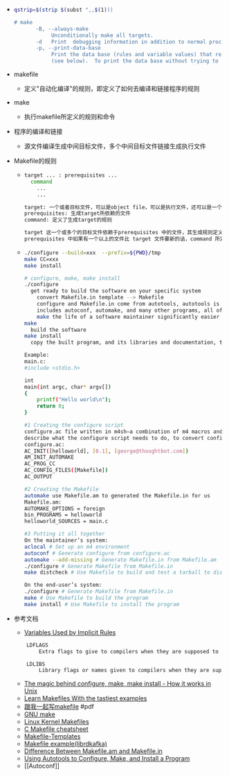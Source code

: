 - ```bash
  qstrip=$(strip $(subst ",,$(1)))
  
  # make
         -B, --always-make
              Unconditionally make all targets.
         -d   Print  debugging information in addition to normal processing.
         -p, --print-data-base
              Print the data base (rules and variable values) that results from reading the makefiles; then execute as usual or as otherwise specified.  This also prints the version information given  by  the  -v  switch
              (see below).  To print the data base without trying to remake any files, use make -p -f/dev/null.
  
  ```
- makefile
	- 定义"自动化编译"的规则，即定义了如何去编译和链接程序的规则
- make
	- 执行makefile所定义的规则和命令
- 程序的编译和链接
	- 源文件编译生成中间目标文件，多个中间目标文件链接生成执行文件
- Makefile的规则
	- ```bash
	  target ... : prerequisites ...
	  	command
	      ...
	      ...
	  
	  target: 一个或者目标文件，可以是object file，可以是执行文件，还可以是一个标签（label）
	  prerequisites: 生成target所依赖的文件
	  command: 定义了生成target的规则
	  
	  target 这一个或多个的目标文件依赖于prerequisites 中的文件，其生成规则定义在 command 中，
	  prerequisites 中如果有一个以上的文件比 target 文件要新的话，command 所定义的命令就会被执行
	  ```
	- ```bash
	  ./configure --build=xxx  --prefix=${PWD}/tmp
	  make CC=xxx
	  make install
	  
	  # configure, make, make install
	  ./configure
	  	get ready to build the software on your specific system
	      convert Makefile.in template --> Makefile
	      configure and Makefile.in come from autotools, autotools is a suite of programs which 
	      includes autoconf, automake, and many other programs, all of which work together to 
	      make the life of a software maintainer significantly easier
	  make
	  	build the software
	  make install
	  	copy the built program, and its libraries and documentation, to the correct locations
	  
	  Example:
	  main.c:
	  #include <stdio.h>
	  
	  int
	  main(int argc, char* argv[])
	  {
	      printf("Hello world\n");
	      return 0;
	  }
	  
	  #1 Creating the configure script
	  configure.ac file written in m4sh—a combination of m4 macros and POSIX shell script—to 
	  describe what the configure script needs to do, to convert configure.ac --> configure
	  configure.ac:
	  AC_INIT([helloworld], [0.1], [george@thoughtbot.com])
	  AM_INIT_AUTOMAKE
	  AC_PROG_CC
	  AC_CONFIG_FILES([Makefile])
	  AC_OUTPUT
	  
	  #2 Creating the Makefile
	  automake use Makefile.am to generated the Makefile.in for us
	  Makefile.am:
	  AUTOMAKE_OPTIONS = foreign
	  bin_PROGRAMS = helloworld
	  helloworld_SOURCES = main.c
	  
	  #3 Putting it all together
	  On the maintainer’s system:
	  aclocal # Set up an m4 environment
	  autoconf # Generate configure from configure.ac
	  automake --add-missing # Generate Makefile.in from Makefile.am
	  ./configure # Generate Makefile from Makefile.in
	  make distcheck # Use Makefile to build and test a tarball to distribute
	  
	  On the end-user’s system:
	  ./configure # Generate Makefile from Makefile.in
	  make # Use Makefile to build the program
	  make install # Use Makefile to install the program
	  ```

- 参考文档
	- [Variables Used by Implicit Rules](https://www.gnu.org/software/make/manual/html_node/Implicit-Variables.html)
	```bash
		LDFLAGS
			Extra flags to give to compilers when they are supposed to invoke the linker, ‘ld’, such as -L. Libraries (-lfoo) should be added to the LDLIBS variable instead.

		LDLIBS
			Library flags or names given to compilers when they are supposed to invoke the linker, ‘ld’. LOADLIBES is a deprecated (but still supported) alternative to LDLIBS. Non-library linker flags, such as -L, should go in the LDFLAGS variable.
	```
	- [The magic behind configure, make, make install - How it works in Unix](https://thoughtbot.com/blog/the-magic-behind-configure-make-make-install)
	- [Learn Makefiles With the tastiest examples](https://makefiletutorial.com/#top)
	- [跟我一起写makefile](https://awesome-programming-books.github.io/linux/%E8%B7%9F%E6%88%91%E4%B8%80%E8%B5%B7%E5%86%99makefile.pdf) #pdf
	- [GNU make](https://www.gnu.org/software/make/manual/make.html)
	- [Linux Kernel Makefiles](https://docs.kernel.org/kbuild/makefiles.html)
	- [C Makefile cheatsheet](https://cppcheatsheet.com/notes/c_make.html)
	- [Makefile-Templates](https://github.com/TheNetAdmin/Makefile-Templates)
	- [Makefile example(librdkafka)](https://github.com/confluentinc/librdkafka/blob/master/Makefile)
	- [Difference Between Makefile.am and Makefile.in](https://www.baeldung.com/linux/makefile-am-vs-in)
	- [Using Autotools to Configure, Make, and Install a Program](https://gist.github.com/pksunkara/988716)
	- [[Autoconf]]